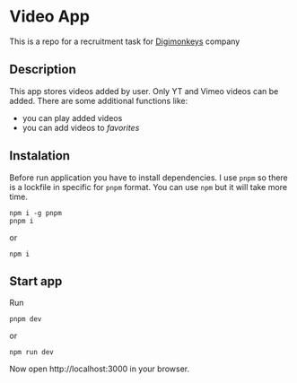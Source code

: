 # Video App

This is a repo for a recruitment task for [Digimonkeys](http://digimonkeys.com/) company

## Description

This app stores videos added by user. Only YT and Vimeo videos can be added.
There are some additional functions like:

- you can play added videos
- you can add videos to _favorites_

## Instalation

Before run application you have to install dependencies. I use `pnpm` so there is a lockfile in specific for `pnpm` format. You can use `npm` but it will take more time.

```
npm i -g pnpm
pnpm i
```

or

```
npm i
```

## Start app

Run

```
pnpm dev
```

or

```
npm run dev
```

Now open http://localhost:3000 in your browser.
